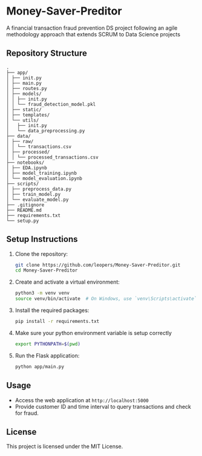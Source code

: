 # Money-Saver-Preditor

A financial transaction fraud prevention DS project following an agile methodology approach that extends SCRUM to Data Science projects

## Repository Structure

```
.
├── app/
│ ├── init.py
│ ├── main.py
│ ├── routes.py
│ ├── models/
│ │ ├── init.py
│ │ └── fraud_detection_model.pkl
│ ├── static/
│ ├── templates/
│ └── utils/
│   ├── init.py
│   └── data_preprocessing.py
├── data/
│ ├── raw/
│ │ └── transactions.csv
│ ├── processed/
│ │ └── processed_transactions.csv
├── notebooks/
│ ├── EDA.ipynb
│ ├── model_training.ipynb
│ └── model_evaluation.ipynb
├── scripts/
│ ├── preprocess_data.py
│ ├── train_model.py
│ └── evaluate_model.py
├── .gitignore
├── README.md
├── requirements.txt
└── setup.py
```

## Setup Instructions

1. Clone the repository:

   ```bash
   git clone https://github.com/leopers/Money-Saver-Preditor.git
   cd Money-Saver-Preditor
   ```

2. Create and activate a virtual environment:

   ```bash
   python3 -m venv venv
   source venv/bin/activate  # On Windows, use `venv\Scripts\activate`
   ```

3. Install the required packages:

   ```bash
   pip install -r requirements.txt
   ```

4. Make sure your python environment variable is setup correctly

   ```bash
   export PYTHONPATH=$(pwd)
   ```

5. Run the Flask application:
   ```bash
   python app/main.py
   ```

## Usage

- Access the web application at `http://localhost:5000`
- Provide customer ID and time interval to query transactions and check for fraud.

## License

This project is licensed under the MIT License.
